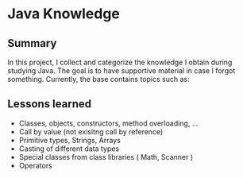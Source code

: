 # Java Knowledge

## Summary
In this project, I collect and categorize the knowledge I obtain during studying Java. The goal is to have supportive material in case I forgot something. Currently, the base contains topics such as:

## Lessons learned
* Classes, objects, constructors, method overloading, ...
* Call by value (not exisitng call by reference)
* Primitive types, Strings, Arrays
* Casting of different data types
* Special classes from class libraries ( Math, Scanner )
* Operators 
